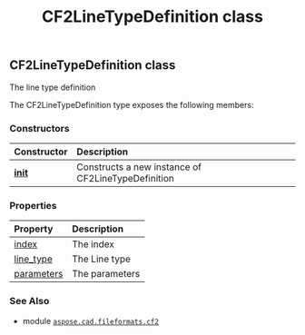 ﻿---
title: CF2LineTypeDefinition class
second_title: Aspose.CAD for Python via .NET API References
description: 
type: docs
weight: 60
url: /python-net/aspose.cad.fileformats.cf2/cf2linetypedefinition/
is_root: false
---

## CF2LineTypeDefinition class

The line type definition



The CF2LineTypeDefinition type exposes the following members:

### Constructors
| Constructor | Description |
| :- | :- |
| [__init__](/cad/python-net/aspose.cad.fileformats.cf2/cf2linetypedefinition/__init__/#) | Constructs a new instance of CF2LineTypeDefinition |


### Properties
| Property | Description |
| :- | :- |
| [index](/cad/python-net/aspose.cad.fileformats.cf2/cf2linetypedefinition/index) | The index |
| [line_type](/cad/python-net/aspose.cad.fileformats.cf2/cf2linetypedefinition/line_type) | The Line type |
| [parameters](/cad/python-net/aspose.cad.fileformats.cf2/cf2linetypedefinition/parameters) | The parameters |



### See Also
* module [`aspose.cad.fileformats.cf2`](..)
